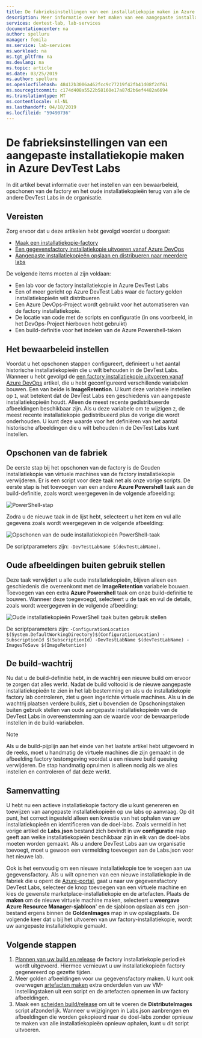 ```yaml
---
title: De fabrieksinstellingen van een installatiekopie maken in Azure DevTest Labs | Microsoft Docs
description: Meer informatie over het maken van een aangepaste installatiekopie-factory in Azure DevTest Labs.
services: devtest-lab, lab-services
documentationcenter: na
author: spelluru
manager: femila
ms.service: lab-services
ms.workload: na
ms.tgt_pltfrm: na
ms.devlang: na
ms.topic: article
ms.date: 03/25/2019
ms.author: spelluru
ms.openlocfilehash: 48412b3006a462fcc9c77219f42fb41d08f2df61
ms.sourcegitcommit: c174d408a5522b58160e17a87d2b6ef4482a6694
ms.translationtype: MT
ms.contentlocale: nl-NL
ms.lasthandoff: 04/18/2019
ms.locfileid: "59490736"
---
```

# <a name="create-a-custom-image-factory-in-azure-devtest-labs"></a>De fabrieksinstellingen van een aangepaste installatiekopie maken in Azure DevTest Labs
In dit artikel bevat informatie over het instellen van een bewaarbeleid, opschonen van de factory en het oude installatiekopieën terug van alle de andere DevTest Labs in de organisatie. 

## <a name="prerequisites"></a>Vereisten
Zorg ervoor dat u deze artikelen hebt gevolgd voordat u doorgaat:

- [Maak een installatiekopie-factory](image-factory-create.md)
- [Een gegevensfactory installatiekopie uitvoeren vanaf Azure DevOps](image-factory-set-up-devops-lab.md)
- [Aangepaste installatiekopieën opslaan en distribueren naar meerdere labs](image-factory-save-distribute-custom-images.md)

De volgende items moeten al zijn voldaan:

- Een lab voor de factory installatiekopie in Azure DevTest Labs
- Een of meer gericht op Azure DevTest Labs waar de factory golden installatiekopieën wilt distribueren
- Een Azure DevOps-Project wordt gebruikt voor het automatiseren van de factory installatiekopie.
- De locatie van code met de scripts en configuratie (in ons voorbeeld, in het DevOps-Project hierboven hebt gebruikt)
- Een build-definitie voor het indelen van de Azure Powershell-taken
 
## <a name="setting-the-retention-policy"></a>Het bewaarbeleid instellen
Voordat u het opschonen stappen configureert, definieert u het aantal historische installatiekopieën die u wilt behouden in de DevTest Labs. Wanneer u hebt gevolgd de [een factory installatiekopie uitvoeren vanaf Azure DevOps](image-factory-set-up-devops-lab.md) artikel, die u hebt geconfigureerd verschillende variabelen bouwen. Een van beide is **ImageRetention**. U kunt deze variabele instellen op `1`, wat betekent dat de DevTest Labs een geschiedenis van aangepaste installatiekopieën houdt. Alleen de meest recente gedistribueerde afbeeldingen beschikbaar zijn. Als u deze variabele om te wijzigen `2`, de meest recente installatiekopie gedistribueerd plus de vorige die wordt onderhouden. U kunt deze waarde voor het definiëren van het aantal historische afbeeldingen die u wilt behouden in de DevTest Labs kunt instellen.

## <a name="cleaning-up-the-factory"></a>Opschonen van de fabriek
De eerste stap bij het opschonen van de factory is de Gouden installatiekopie van virtuele machines van de factory installatiekopie verwijderen. Er is een script voor deze taak net als onze vorige scripts. De eerste stap is het toevoegen van een andere **Azure Powershell** taak aan de build-definitie, zoals wordt weergegeven in de volgende afbeelding:

![PowerShell-stap](./media/set-retention-policy-cleanup/powershell-step.png)

Zodra u de nieuwe taak in de lijst hebt, selecteert u het item en vul alle gegevens zoals wordt weergegeven in de volgende afbeelding:

![Opschonen van de oude installatiekopieën PowerShell-taak](./media/set-retention-policy-cleanup/configure-powershell-task.png)

De scriptparameters zijn: `-DevTestLabName $(devTestLabName)`.

## <a name="retire-old-images"></a>Oude afbeeldingen buiten gebruik stellen 
Deze taak verwijdert u alle oude installatiekopieën, blijven alleen een geschiedenis die overeenkomt met de **ImageRetention** variabele bouwen. Toevoegen van een extra **Azure Powershell** taak om onze build-definitie te bouwen. Wanneer deze toegevoegd, selecteert u de taak en vul de details, zoals wordt weergegeven in de volgende afbeelding: 

![Oude installatiekopieën PowerShell taak buiten gebruik stellen](./media/set-retention-policy-cleanup/retire-old-image-task.png)

De scriptparameters zijn: `-ConfigurationLocation $(System.DefaultWorkingDirectory)$(ConfigurationLocation) -SubscriptionId $(SubscriptionId) -DevTestLabName $(devTestLabName) -ImagesToSave $(ImageRetention)`

## <a name="queue-the-build"></a>De build-wachtrij
Nu dat u de build-definitie hebt, in de wachtrij een nieuwe build om ervoor te zorgen dat alles werkt. Nadat de build voltooid is de nieuwe aangepaste installatiekopieën te zien in het lab bestemming en als u de installatiekopie factory lab controleren, ziet u geen ingerichte virtuele machines. Als u in de wachtrij plaatsen verdere builds, ziet u bovendien de Opschoningstaken buiten gebruik stellen van oude aangepaste installatiekopieën van de DevTest Labs in overeenstemming aan de waarde voor de bewaarperiode instellen in de build-variabelen.

> [!NOTE]
> Als u de build-pijplijn aan het einde van het laatste artikel hebt uitgevoerd in de reeks, moet u handmatig de virtuele machines die zijn gemaakt in de afbeelding factory testomgeving voordat u een nieuwe build queuing verwijderen.  De stap handmatig opruimen is alleen nodig als we alles instellen en controleren of dat deze werkt.



## <a name="summary"></a>Samenvatting
U hebt nu een actieve installatiekopie factory die u kunt genereren en toewijzen van aangepaste installatiekopieën op uw labs op aanvraag. Op dit punt, het correct ingesteld alleen een kwestie van het ophalen van uw installatiekopieën en identificeren van de doel-labs. Zoals vermeld in het vorige artikel de **Labs.json** bestand zich bevindt in uw **configuratie** map geeft aan welke installatiekopieën beschikbaar zijn in elk van de doel-labs moeten worden gemaakt. Als u andere DevTest Labs aan uw organisatie toevoegt, moet u gewoon een vermelding toevoegen aan de Labs.json voor het nieuwe lab.

Ook is het eenvoudig om een nieuwe installatiekopie toe te voegen aan uw gegevensfactory. Als u wilt opnemen van een nieuwe installatiekopie in de fabriek die u opent de [Azure-portal](https://portal.azure.com), gaat u naar uw gegevensfactory DevTest Labs, selecteer de knop toevoegen van een virtuele machine en kies de gewenste marketplace-installatiekopie en de artefacten. Plaats de **maken** om de nieuwe virtuele machine maken, selecteert u **weergave Azure Resource Manager-sjabloon**' en de sjabloon opslaan als een .json-bestand ergens binnen de **GoldenImages** map in uw opslagplaats. De volgende keer dat u bij het uitvoeren van uw factory-installatiekopie, wordt uw aangepaste installatiekopie gemaakt.


## <a name="next-steps"></a>Volgende stappen
1. [Plannen van uw build en release](/azure/devops/pipelines/build/triggers?view=azure-devops&tabs=designer) de factory installatiekopie periodiek wordt uitgevoerd. Hiermee vernieuwt u uw installatiekopieën factory gegenereerd op gezette tijden.
2. Meer golden afbeeldingen voor uw gegevensfactory maken. U kunt ook overwegen [artefacten maken](devtest-lab-artifact-author.md) extra onderdelen van uw VM-instellingstaken uit een script en de artefacten opnemen in uw factory afbeeldingen.
4. Maak een [scheiden build/release](/azure/devops/pipelines/overview?view=azure-devops-2019) om uit te voeren de **DistributeImages** script afzonderlijk. Wanneer u wijzigingen in Labs.json aanbrengen en afbeeldingen die worden gekopieerd naar de doel-labs zonder opnieuw te maken van alle installatiekopieën opnieuw ophalen, kunt u dit script uitvoeren.

